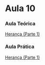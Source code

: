 # Aula 10<br>

### Aula Teórica<br>
[Herança (Parte 1)](https://www.youtube.com/watch?v=_PZldwo0vVo)
<br>

### Aula Prática<br>
[Herança (Parte 1)](https://www.youtube.com/watch?v=19IGAeoFKlU)
